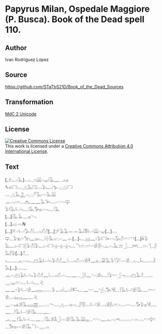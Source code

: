 # Papyrus Milan, Ospedale Maggiore (P. Busca). Book of the Dead spell 110.

## Author 

Ivan Rodríguez López

## Source 

https://github.com/STaTbS21D/Book_of_the_Dead_Sources

## Transformation 

[MdC 2 Unicode](https://statbs21d.github.io/mdc2unicode.html)

## License 

<a rel="license" href="http://creativecommons.org/licenses/by/4.0/"><img alt="Creative Commons License" style="border-width:0" src="https://i.creativecommons.org/l/by/4.0/88x31.png" /></a><br />This work is licensed under a <a rel="license" href="http://creativecommons.org/licenses/by/4.0/">Creative Commons Attribution 4.0 International License</a>.

## Text 

<hiero>[<rubrum>𓄂𓂝𓅓</rubrum>]<rubrum>𓂋𓏤𓈓𓏌𓏤𓇏𓏏𓈇𓏤𓇋𓄿𓈖𓈓𓃭</rubrum><br>
<rubrum>𓆰𓊖𓉐𓂋𓂻𓅓𓉔𓂋𓅱𓏤𓂝𓅧𓈎𓂻𓉐</rubrum><br>
<rubrum>𓂋𓂻𓅓𓊻𓏏𓈉𓎸𓅓𓏝𓅓𓇏</rubrum><br>
<rubrum>𓊵𓏏𓊪𓏒𓈓𓃹𓈖𓈖𓅓𓅨𓂋𓏏𓎟𓏏𓊡</rubrum><br>
<rubrum>𓅱𓌂𓅓𓂡𓆑𓇋𓅓𓅜𓐍𓏝𓆑𓇋𓅓</rubrum><br>
[...]<rubrum>𓇋𓅓𓄿𓊃𓐍𓌪</rubrum><br>
[...]𓊩𓁹N<br>
[...]𓎁𓏏𓂡𓅃𓀭𓇋𓂋𓏭𓀹𓀭[...]𓌵𓄿𓄿𓁹𓁹𓅓𓀨𓂡𓇏𓏏𓈇𓏤[...]𓂋<br>
𓊡𓈓𓅱𓁷𓏤𓎻𓅡𓏤𓈖𓐍𓆑𓇋𓏶𓅓𓏭𓆇𓏏𓈖𓁹[...]𓆑𓄚𓈖𓏌𓅱𓉐𓄡𓏏𓏤𓅃𓀭𓏌𓎢𓎔[...]𓇓𓅱<br>
𓅓𓂝𓏏𓉐𓆄𓅱𓀭𓇋𓅱𓂝𓏏𓉐𓇼𓇼𓇼𓆑𓆓𓂧𓏌𓎢𓀀𓇋𓋴𓏏𓊵𓏏𓊪𓅓𓊄𓃀𓈒𓈓𓋞𓈒𓈓𓇸𓏏𓊹𓈓𓋴𓅓𓋴𓅱[...]𓀭𓈓<br>
𓆑𓊃𓊵𓏏𓊪𓆑𓂚𓄿𓂡𓏭𓅱𓀭𓀭𓈖𓇋𓂋𓏭𓀹𓏝𓀀𓋹𓈖𓐍𓈎𓅁𓅓𓅱𓌙𓅯𓏝𓀀𓈓𓆑𓄤𓆑𓂋𓏎𓅓[...]𓂋𓊃<br>
𓊵𓏏𓊪𓂚𓄿𓂡𓏭𓅱𓀭𓀭𓈖𓇋𓂋𓏭𓀹𓏝𓊃𓈖𓈓𓃀𓎛𓈖𓌪𓀀𓆑𓇋𓅱𓎢𓃀𓁸𓂋𓂚𓄿𓀭𓈓𓊃𓇾𓏤𓈇𓂧𓂋𓂡𓆑𓂙<br>
𓈖𓈖𓏌𓅱𓂡𓀀𓈖𓈙𓂋𓂋𓅱𓂝𓏤𓇋𓂝𓎛𓌤𓆑𓈖𓎢𓈖𓂿𓅜𓏤𓀽𓈓𓌂𓅓𓂡𓀀𓇋𓅓𓊃𓏌𓎢𓀀𓂋𓐍𓈙𓈖𓊃𓂙<br>
𓈖𓏏𓊛𓀀𓅓𓈙𓈗𓊃𓂋𓄭𓂋𓂻𓂋𓊖𓏏𓏤𓈓𓋴𓄊𓋴𓂋𓂡𓀀𓂋𓏤𓀀𓋴𓊪𓂧𓐙𓏝𓂋𓅜𓅱𓐍𓀽𓊃𓈖𓈓𓌂𓅓𓂡𓀀𓇋𓅓𓊃𓈖𓈓<br>
𓂜𓈖𓌂𓅓𓂡𓊃𓈖𓈓𓇋𓅓𓀀𓌥𓃀𓏝𓀀𓇋𓅓𓅓𓇏𓏤𓈇𓈓𓎢𓏏𓈖𓊵𓏏𓊪𓌻𓂋𓂋𓏏𓁹𓂋𓎢𓊡𓏲𓈓𓅜𓐍𓏝𓀀𓇋𓅓𓆓𓏏𓇾𓂂𓏭<br></hiero>
